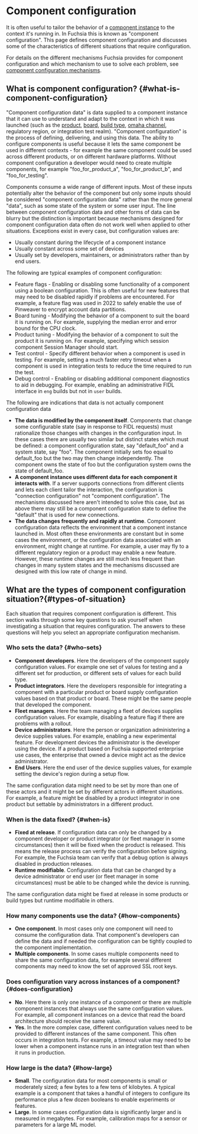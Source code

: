 # Component configuration

It is often useful to tailor the behavior of a
[component instance][glossary.component-instance] to the context it's running
in. In Fuchsia this is known as "component configuration". This page defines
component configuration and discusses some of the characteristics of different
situations that require configuration.

For details on the different mechanisms Fuchsia provides for component
configuration and which mechanism to use to solve each problem, see
[component configuration mechanisms][config_mechanisms].

## What is component configuration? {#what-is-component-configuration}

"Component configuration data" is data supplied to a component instance that it
can use to understand and adapt to the context in which it was launched (such as
the [product][product], [board][board], [build type][rfc0115],
[omaha channel][channel], regulatory region, or integration test realm).
"Component configuration" is the process of defining, delivering, and using this
data. The ability to configure components is useful because it lets the same
component be used in different contexts - for example the same component could
be used across different products, or on different hardware platforms. Without
component configuration a developer would need to create multiple components,
for example "foo_for_product_a", "foo_for_product_b", and "foo_for_testing".

Components consume a wide range of different inputs. Most of these inputs
potentially alter the behavior of the component but only some inputs should be
considered "component configuration data" rather than the more general "data",
such as some state of the system or some user input. The line between component
configuration data and other forms of data can be blurry but the distinction is
important because mechanisms designed for component configuration data often do
not work well when applied to other situations. Exceptions exist in every case,
but configuration values are:

- Usually constant during the lifecycle of a component instance
- Usually constant across some set of devices
- Usually set by developers, maintainers, or administrators rather than by end
  users.

The following are typical examples of component configuration:

- Feature flags - Enabling or disabling some functionality of a component using a
  boolean configuration. This is often useful for new features that may need to
  be disabled rapidly if problems are encountered. For example, a feature flag
  was used in 2022 to safely enable the use of Pinweaver to encrypt account data
  partitions.
- Board tuning - Modifying the behavior of a component to suit the board it is
  running on. For example, supplying the median error and error bound for the
  CPU clock.
- Product tuning - Modifying the behavior of a component to suit the product it
  is running on. For example, specifying which session component Session Manager
  should start.
- Test control - Specify different behavior when a component is used in testing.
  For example, setting a much faster retry timeout when a component is used in
  integration tests to reduce the time required to run the test.
- Debug control - Enabling or disabling additional component diagnostics to aid
  in debugging. For example, enabling an administrative FIDL interface in `eng`
  builds but not in `user` builds.

The following are indications that data is not actually component configuration
data

- **The data is modified by the component itself**. Components that change some
  configurable state (say in response to FIDL requests) must rationalize those
  changes with changes in the configuration input. In these cases there are
  usually two similar but distinct states which must be defined: a component
  configuration state, say "default_foo" and a system state, say "foo". The
  component initially sets foo equal to default_foo but the two may then change
  independently. The component owns the state of foo but the configuration
  system owns the state of default_foo.
- **A component instance uses different data for each component it interacts with**.
  If a server supports connections from different clients and lets each
  client tailor the interaction, the configuration is "connection configuration"
  not "component configuration". The mechanisms discussed here aren't intended
  to solve this case, but as above there may still be a component configuration
  state to define the "default" that is used for new connections.
- **The data changes frequently and rapidly at runtime**. Component
  configuration data reflects the environment that a component instance launched
  in. Most often these environments are constant but in some cases the
  environment, or the configuration data associated with an environment, might
  change at runtime. For example, a user may fly to a different regulatory
  region or a product may enable a new feature. However, these runtime changes
  are still much less frequent than changes in many system states and the
  mechanisms discussed are designed with this low rate of change in mind.

## What are the types of component configuration situation?{#types-of-situation}

Each situation that requires component configuration is different. This section
walks through some key questions to ask yourself when investigating a
situation that requires configuration. The answers to these questions will help
you select an appropriate configuration mechanism.

### Who sets the data? {#who-sets}

- **Component developers**. Here the developers of the component supply
  configuration values. For example one set of values for testing and a
  different set for production, or different sets of values for each build type.
- **Product integrators**. Here the developers responsible for integrating a
  component with a particular product or board supply configuration values based
  on that product or board. These might be the same people that developed the
  component.
- **Fleet managers**. Here the team managing a fleet of devices supplies
  configuration values. For example, disabling a feature flag if there are
  problems with a rollout.
- **Device administrators**. Here the person or organization administering a
  device supplies values. For example, enabling a new experimental feature. For
  development devices the administrator is the developer using the device. If a
  product based on Fuchsia supported enterprise use cases, the enterprise that
  owned a device might act as the device administrator.
- **End Users**. Here the end user of the device supplies values, for example
  setting the device's region during a setup flow.

The same configuration data might need to be set by more than one of these
actors and it might be set by different actors in different situations. For
example, a feature might be disabled by a product integrator in one product but
settable by administrators in a different product.

### When is the data fixed? {#when-is}

- **Fixed at release**. If configuration data can only be changed by a component
  developer or product integrator (or fleet manager in some circumstances) then
  it will be fixed when the product is released. This means the release process
  can verify the configuration before signing. For example, the Fuchsia team can
  verify that a debug option is always disabled in production releases.
- **Runtime modifiable**. Configuration data that can be changed by a device
  administrator or end user (or fleet manager in some circumstances) must be
  able to be changed while the device is running.

The same configuration data might be fixed at release in some products or build
types but runtime modifiable in others.

### How many components use the data? {#how-components}

- **One component**. In most cases only one component will need to consume the
  configuration data. That component's developers can define the data and if
  needed the configuration can be tightly coupled to the component
  implementation.
- **Multiple components**. In some cases multiple components need to share the
  same configuration data, for example several different components may need to
  know the set of approved SSL root keys.

### Does configuration vary across instances of a component? {#does-configuration}

- **No**. Here there is only one instance of a component or there are multiple
  component instances that always use the same configuration values. For
  example, all component instances on a device that read the board architecture
  should receive the same value.
- **Yes**. In the more complex case, different configuration values need to be
  provided to different instances of the same component. This often occurs in
  integration tests. For example, a timeout value may need to be lower when a
  component instance runs in an integration test than when it runs in
  production.

### How large is the data? {#how-large}

- **Small**. The configuration data for most components is small or moderately
  sized; a few bytes to a few tens of kilobytes. A typical example is a
  component that takes a handful of integers to configure its performance plus a
  few dozen booleans to enable experiments or features.
- **Large**. In some cases configuration data is significantly larger and is
  measured in megabytes. For example, calibration maps for a sensor or
  parameters for a large ML model.


[glossary.component-instance]: /glossary/README.md#component-instance
<!-- TODO(fxbug.dev/104819): Update link once better documentation exists -->
[rfc0115]: /contribute/governance/rfcs/0115_build_types.md

[board]: /development/build/build_system/boards_and_products.md#boards
[channel]: /concepts/packages/ota.md#update-omaha
[config_mechanisms]: /development/components/configuration/mechanisms.md
[product]: /development/build/build_system/boards_and_products.md#products
